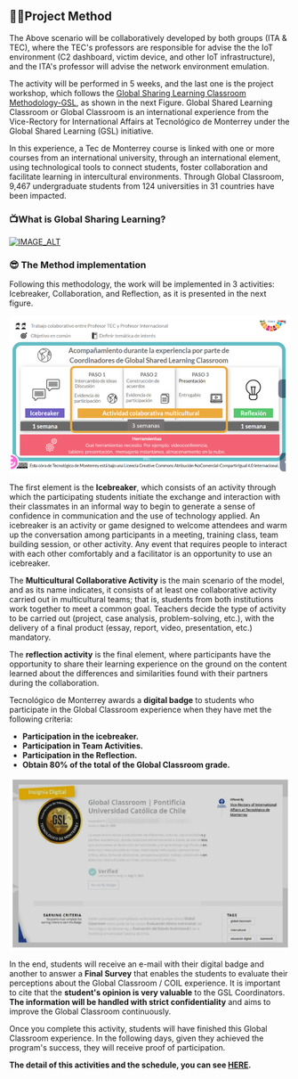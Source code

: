 ## 🧑‍🏭Project Method

The Above scenario will be collaboratively developed by both groups (ITA & TEC), where the TEC's professors are responsible for advise the the IoT environment (C2 dashboard, victim device, and other IoT infrastructure), and the ITA's professor will advise the network environment emulation.

The activity will be performed in 5 weeks, and the last one is the project workshop, which follows the [Global Sharing Learning Classroom Methodology-GSL](https://globalsharedlearning.tec.mx/en/gsl-classroom), as shown in the next Figure. Global Shared Learning Classroom or Global Classroom is an international experience from the Vice-Rectory for International Affairs at Tecnológico de Monterrey under the Global Shared Learning (GSL) initiative.

In this experience, a Tec de Monterrey course is linked with one or more courses from an international university, through an international element, using technological tools to connect students, foster collaboration and facilitate learning in intercultural environments. Through Global Classroom, 9,467 undergraduate students from 124 universities in 31 countries have been impacted.

### 📺What is Global Sharing Learning?

[![IMAGE_ALT](https://img.youtube.com/vi/dWqOlF885N4/0.jpg)](https://www.youtube.com/embed/dWqOlF885N4)


### 😎 The Method implementation

Following this methodology, the work will be implemented in 3 activities:  Icebreaker, Collaboration, and Reflection, as it is presented in the next figure.

<img src="fig/gsl.png" alt="GSL Methodology" width="600">

The first element is the **Icebreaker**, which consists of an activity through which the participating students initiate the exchange and interaction with their classmates in an informal way to begin to generate a sense of confidence in communication and the use of technology applied. An icebreaker is an activity or game designed to welcome attendees and warm up the conversation among participants in a meeting, training class, team building session, or other activity. Any event that requires people to interact with each other comfortably and a facilitator is an opportunity to use an icebreaker.

The **Multicultural Collaborative Activity** is the main scenario of the model, and as its name indicates, it consists of at least one collaborative activity carried out in multicultural teams; that is, students from both institutions work together to meet a common goal. Teachers decide the type of activity to be carried out (project, case analysis, problem-solving, etc.), with the delivery of a final product (essay, report, video, presentation, etc.) mandatory.

The **reflection activity** is the final element, where participants have the opportunity to share their learning experience on the ground on the content learned about the differences and similarities found with their partners during the collaboration.

Tecnológico de Monterrey awards a **digital badge** to students who participate in the Global Classroom experience when they have met the following criteria:
- **Participation in the icebreaker.**
- **Participation in Team Activities.**
- **Participation in the Reflection.**
- **Obtain 80% of the total of the Global Classroom grade.**

<img src="fig/badge.png" alt="Digital Badge" width="600">



In the end, students will receive an e-mail with their digital badge and another to answer a **Final Survey** that enables the students to evaluate their perceptions about the Global Classroom / COIL experience. It is important to cite that the **student's opinion is very valuable** to the GSL Coordinators. **The information will be handled with strict confidentiality** and aims to improve the Global Classroom continuously. 

Once you complete this activity, students will have finished this Global Classroom experience. In the following days, given they achieved the program's success, they will receive proof of participation.

**The detail of this activities and the schedule, you can see [HERE](DELIVERABLES.md).**

